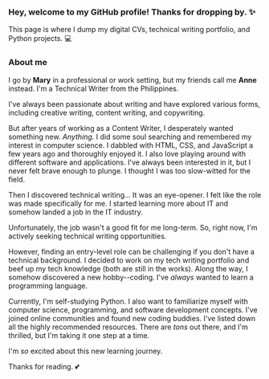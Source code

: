 ### Hey, welcome to my GitHub profile! Thanks for dropping by. ✨
This page is where I dump my digital CVs, technical writing portfolio, and Python projects. 💻

### About me

I go by **Mary** in a professional or work setting, but my friends call me **Anne** instead. I'm a Technical Writer from the Philippines.

I've always been passionate about writing and have explored various forms, including creative writing, content writing, and copywriting. 

But after years of working as a Content Writer, I desperately wanted something new. *Anything.* I did some soul searching and remembered my interest in computer science. I dabbled with HTML, CSS, and JavaScript a few years ago and thoroughly enjoyed it. I also love playing around with different software and applications. I've always been interested in it, but I never felt brave enough to plunge. I thought I was too slow-witted for the field.

Then I discovered technical writing... It was an eye-opener. I felt like the role was made specifically for me. I started learning more about IT and somehow landed a job in the IT industry.

Unfortunately, the job wasn't a good fit for me long-term. So, right now, I'm actively seeking technical writing opportunities. 

However, finding an entry-level role can be challenging if you don't have a technical background. I decided to work on my tech writing portfolio and beef up my tech knowledge (both are still in the works). Along the way, I somehow discovered a new hobby--coding. I've *always* wanted to learn a programming language.

Currently, I'm self-studying Python. I also want to familiarize myself with computer science, programming, and software development concepts. I've joined online communities and found new coding buddies. I've listed down all the highly recommended resources. There are *tons* out there, and I'm thrilled, but I'm taking it one step at a time.

I'm *so* excited about this new learning journey. 

Thanks for reading. 💕

<!--
**marytanaelwriter/marytanaelwriter** is a ✨ _special_ ✨ repository because its `README.md` (this file) appears on your GitHub profile.

Here are some ideas to get you started:

- 🔭 I’m currently working on ...
- 🌱 I’m currently learning ...
- 👯 I’m looking to collaborate on ...
- 🤔 I’m looking for help with ...
- 💬 Ask me about ...
- 📫 How to reach me: ...
- 😄 Pronouns: ...
- ⚡ Fun fact: ...
-->
